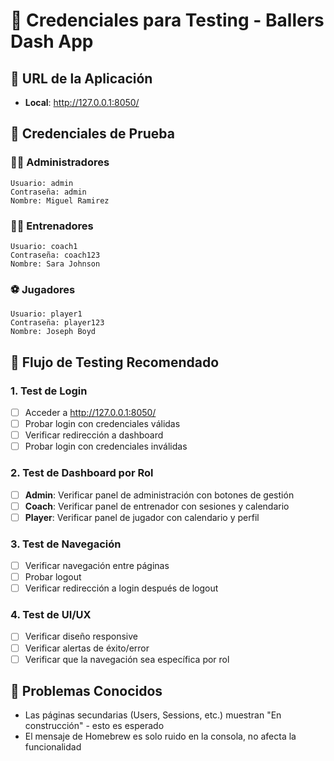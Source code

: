 # 🔐 Credenciales para Testing - Ballers Dash App

## 🚀 URL de la Aplicación
- **Local**: http://127.0.0.1:8050/

## 👤 Credenciales de Prueba

### 👨‍💼 Administradores
```
Usuario: admin
Contraseña: admin
Nombre: Miguel Ramirez
```

### 🏃‍♂️ Entrenadores
```
Usuario: coach1
Contraseña: coach123
Nombre: Sara Johnson
```

### ⚽ Jugadores
```
Usuario: player1
Contraseña: player123
Nombre: Joseph Boyd
```

## 🧪 Flujo de Testing Recomendado

### 1. **Test de Login**
- [ ] Acceder a http://127.0.0.1:8050/
- [ ] Probar login con credenciales válidas
- [ ] Verificar redirección a dashboard
- [ ] Probar login con credenciales inválidas

### 2. **Test de Dashboard por Rol**
- [ ] **Admin**: Verificar panel de administración con botones de gestión
- [ ] **Coach**: Verificar panel de entrenador con sesiones y calendario
- [ ] **Player**: Verificar panel de jugador con calendario y perfil

### 3. **Test de Navegación**
- [ ] Verificar navegación entre páginas
- [ ] Probar logout
- [ ] Verificar redirección a login después de logout

### 4. **Test de UI/UX**
- [ ] Verificar diseño responsive
- [ ] Verificar alertas de éxito/error
- [ ] Verificar que la navegación sea específica por rol

## 🐛 Problemas Conocidos
- Las páginas secundarias (Users, Sessions, etc.) muestran "En construcción" - esto es esperado
- El mensaje de Homebrew es solo ruido en la consola, no afecta la funcionalidad
